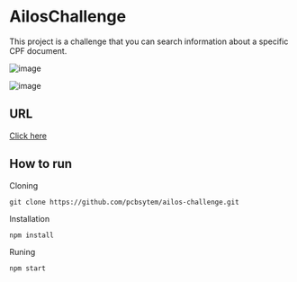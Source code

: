 # AilosChallenge

This project is a challenge that you can search information about a specific CPF document.

![image](https://github.com/pcbsytem/ailos-challenge/assets/19713358/38713e9a-8bf5-4015-b547-8ce465fe8ba1)

![image](https://github.com/pcbsytem/ailos-challenge/assets/19713358/b689dc8e-0ac3-4496-ac75-044238057efc)

## URL

<a href="https://ailos-challenge-rust.vercel.app">Click here</a>

## How to run

Cloning
```
git clone https://github.com/pcbsytem/ailos-challenge.git
```

Installation
```
npm install
```

Runing
```
npm start
```
